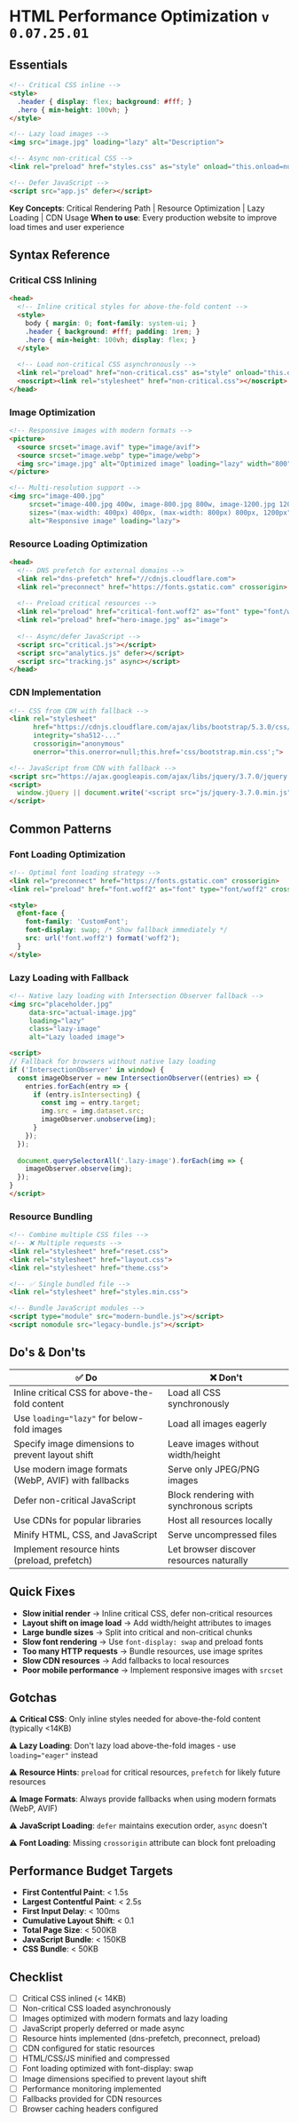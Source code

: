 # HTML Performance Optimization `v 0.07.25.01`

## Essentials
```html
<!-- Critical CSS inline -->
<style>
  .header { display: flex; background: #fff; }
  .hero { min-height: 100vh; }
</style>

<!-- Lazy load images -->
<img src="image.jpg" loading="lazy" alt="Description">

<!-- Async non-critical CSS -->
<link rel="preload" href="styles.css" as="style" onload="this.onload=null;this.rel='stylesheet'">

<!-- Defer JavaScript -->
<script src="app.js" defer></script>
```

**Key Concepts**: Critical Rendering Path | Resource Optimization | Lazy Loading | CDN Usage
**When to use**: Every production website to improve load times and user experience

## Syntax Reference

### Critical CSS Inlining
```html
<head>
  <!-- Inline critical styles for above-the-fold content -->
  <style>
    body { margin: 0; font-family: system-ui; }
    .header { background: #fff; padding: 1rem; }
    .hero { min-height: 100vh; display: flex; }
  </style>
  
  <!-- Load non-critical CSS asynchronously -->
  <link rel="preload" href="non-critical.css" as="style" onload="this.onload=null;this.rel='stylesheet'">
  <noscript><link rel="stylesheet" href="non-critical.css"></noscript>
</head>
```

### Image Optimization
```html
<!-- Responsive images with modern formats -->
<picture>
  <source srcset="image.avif" type="image/avif">
  <source srcset="image.webp" type="image/webp">
  <img src="image.jpg" alt="Optimized image" loading="lazy" width="800" height="600">
</picture>

<!-- Multi-resolution support -->
<img src="image-400.jpg" 
     srcset="image-400.jpg 400w, image-800.jpg 800w, image-1200.jpg 1200w"
     sizes="(max-width: 400px) 400px, (max-width: 800px) 800px, 1200px"
     alt="Responsive image" loading="lazy">
```

### Resource Loading Optimization
```html
<head>
  <!-- DNS prefetch for external domains -->
  <link rel="dns-prefetch" href="//cdnjs.cloudflare.com">
  <link rel="preconnect" href="https://fonts.gstatic.com" crossorigin>
  
  <!-- Preload critical resources -->
  <link rel="preload" href="critical-font.woff2" as="font" type="font/woff2" crossorigin>
  <link rel="preload" href="hero-image.jpg" as="image">
  
  <!-- Async/defer JavaScript -->
  <script src="critical.js"></script>
  <script src="analytics.js" defer></script>
  <script src="tracking.js" async></script>
</head>
```

### CDN Implementation
```html
<!-- CSS from CDN with fallback -->
<link rel="stylesheet" 
      href="https://cdnjs.cloudflare.com/ajax/libs/bootstrap/5.3.0/css/bootstrap.min.css"
      integrity="sha512-..."
      crossorigin="anonymous"
      onerror="this.onerror=null;this.href='css/bootstrap.min.css';">

<!-- JavaScript from CDN with fallback -->
<script src="https://ajax.googleapis.com/ajax/libs/jquery/3.7.0/jquery.min.js"></script>
<script>
  window.jQuery || document.write('<script src="js/jquery-3.7.0.min.js"><\/script>')
</script>
```

## Common Patterns

### Font Loading Optimization
```html
<!-- Optimal font loading strategy -->
<link rel="preconnect" href="https://fonts.gstatic.com" crossorigin>
<link rel="preload" href="font.woff2" as="font" type="font/woff2" crossorigin>

<style>
  @font-face {
    font-family: 'CustomFont';
    font-display: swap; /* Show fallback immediately */
    src: url('font.woff2') format('woff2');
  }
</style>
```

### Lazy Loading with Fallback
```html
<!-- Native lazy loading with Intersection Observer fallback -->
<img src="placeholder.jpg"
     data-src="actual-image.jpg"
     loading="lazy"
     class="lazy-image"
     alt="Lazy loaded image">

<script>
// Fallback for browsers without native lazy loading
if ('IntersectionObserver' in window) {
  const imageObserver = new IntersectionObserver((entries) => {
    entries.forEach(entry => {
      if (entry.isIntersecting) {
        const img = entry.target;
        img.src = img.dataset.src;
        imageObserver.unobserve(img);
      }
    });
  });
  
  document.querySelectorAll('.lazy-image').forEach(img => {
    imageObserver.observe(img);
  });
}
</script>
```

### Resource Bundling
```html
<!-- Combine multiple CSS files -->
<!-- ❌ Multiple requests -->
<link rel="stylesheet" href="reset.css">
<link rel="stylesheet" href="layout.css">
<link rel="stylesheet" href="theme.css">

<!-- ✅ Single bundled file -->
<link rel="stylesheet" href="styles.min.css">

<!-- Bundle JavaScript modules -->
<script type="module" src="modern-bundle.js"></script>
<script nomodule src="legacy-bundle.js"></script>
```

## Do's & Don'ts
| ✅ Do | ❌ Don't |
|-------|----------|
| Inline critical CSS for above-the-fold content | Load all CSS synchronously |
| Use `loading="lazy"` for below-fold images | Load all images eagerly |
| Specify image dimensions to prevent layout shift | Leave images without width/height |
| Use modern image formats (WebP, AVIF) with fallbacks | Serve only JPEG/PNG images |
| Defer non-critical JavaScript | Block rendering with synchronous scripts |
| Use CDNs for popular libraries | Host all resources locally |
| Minify HTML, CSS, and JavaScript | Serve uncompressed files |
| Implement resource hints (preload, prefetch) | Let browser discover resources naturally |

## Quick Fixes
- **Slow initial render** → Inline critical CSS, defer non-critical resources
- **Layout shift on image load** → Add width/height attributes to images
- **Large bundle sizes** → Split into critical and non-critical chunks
- **Slow font rendering** → Use `font-display: swap` and preload fonts
- **Too many HTTP requests** → Bundle resources, use image sprites
- **Slow CDN resources** → Add fallbacks to local resources
- **Poor mobile performance** → Implement responsive images with `srcset`

## Gotchas
⚠️ **Critical CSS**: Only inline styles needed for above-the-fold content (typically <14KB)

⚠️ **Lazy Loading**: Don't lazy load above-the-fold images - use `loading="eager"` instead

⚠️ **Resource Hints**: `preload` for critical resources, `prefetch` for likely future resources

⚠️ **Image Formats**: Always provide fallbacks when using modern formats (WebP, AVIF)

⚠️ **JavaScript Loading**: `defer` maintains execution order, `async` doesn't

⚠️ **Font Loading**: Missing `crossorigin` attribute can block font preloading

## Performance Budget Targets
- **First Contentful Paint**: < 1.5s
- **Largest Contentful Paint**: < 2.5s  
- **First Input Delay**: < 100ms
- **Cumulative Layout Shift**: < 0.1
- **Total Page Size**: < 500KB
- **JavaScript Bundle**: < 150KB
- **CSS Bundle**: < 50KB

## Checklist
- [ ] Critical CSS inlined (< 14KB)
- [ ] Non-critical CSS loaded asynchronously
- [ ] Images optimized with modern formats and lazy loading
- [ ] JavaScript properly deferred or made async
- [ ] Resource hints implemented (dns-prefetch, preconnect, preload)
- [ ] CDN configured for static resources
- [ ] HTML/CSS/JS minified and compressed
- [ ] Font loading optimized with font-display: swap
- [ ] Image dimensions specified to prevent layout shift
- [ ] Performance monitoring implemented
- [ ] Fallbacks provided for CDN resources
- [ ] Browser caching headers configured